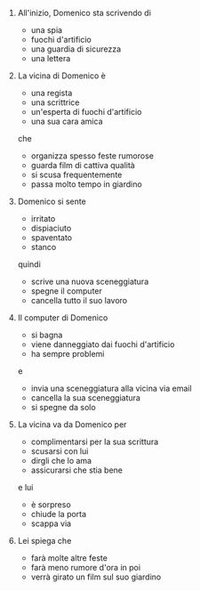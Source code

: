 ---
---

1. All'inizio, Domenico sta scrivendo di

   * una spia
   * fuochi d'artificio
   * una guardia di sicurezza
   * una lettera

2. La vicina di Domenico è

   * una regista
   * una scrittrice
   * un'esperta di fuochi d'artificio
   * una sua cara amica

   che

   * organizza spesso feste rumorose
   * guarda film di cattiva qualità
   * si scusa frequentemente
   * passa molto tempo in giardino

3. Domenico si sente

   * irritato
   * dispiaciuto
   * spaventato
   * stanco

   quindi

   * scrive una nuova sceneggiatura
   * spegne il computer
   * cancella tutto il suo lavoro

4. Il computer di Domenico

   * si bagna
   * viene danneggiato dai fuochi d'artificio
   * ha sempre problemi

   e

   * invia una sceneggiatura alla vicina via email
   * cancella la sua sceneggiatura
   * si spegne da solo

5. La vicina va da Domenico per

   * complimentarsi per la sua scrittura
   * scusarsi con lui
   * dirgli che lo ama
   * assicurarsi che stia bene

   e lui

   * è sorpreso
   * chiude la porta
   * scappa via

6. Lei spiega che

   * farà molte altre feste
   * farà meno rumore d'ora in poi
   * verrà girato un film sul suo giardino